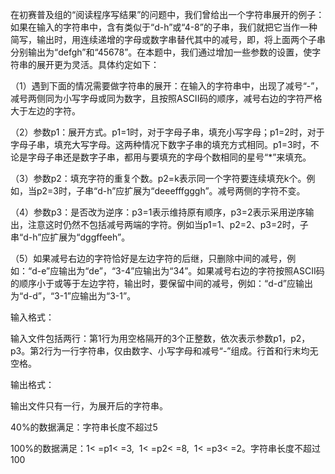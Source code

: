 在初赛普及组的“阅读程序写结果”的问题中，我们曾给出一个字符串展开的例子：如果在输入的字符串中，含有类似于“d-h”或“4-8”的子串，我们就把它当作一种简写，输出时，用连续递增的字母或数字串替代其中的减号，即，将上面两个子串分别输出为“defgh”和“45678”。在本题中，我们通过增加一些参数的设置，使字符串的展开更为灵活。具体约定如下： 

（1）遇到下面的情况需要做字符串的展开：在输入的字符串中，出现了减号“-”，减号两侧同为小写字母或同为数字，且按照ASCII码的顺序，减号右边的字符严格大于左边的字符。 

（2）参数p1：展开方式。p1=1时，对于字母子串，填充小写字母；p1=2时，对于字母子串，填充大写字母。这两种情况下数字子串的填充方式相同。p1=3时，不论是字母子串还是数字子串，都用与要填充的字母个数相同的星号“*”来填充。 

（3）参数p2：填充字符的重复个数。p2=k表示同一个字符要连续填充k个。例如，当p2=3时，子串“d-h”应扩展为“deeefffgggh”。减号两侧的字符不变。 

（4）参数p3：是否改为逆序：p3=1表示维持原有顺序，p3=2表示采用逆序输出，注意这时仍然不包括减号两端的字符。例如当p1=1、p2=2、p3=2时，子串“d-h”应扩展为“dggffeeh”。

（5）如果减号右边的字符恰好是左边字符的后继，只删除中间的减号，例如：“d-e”应输出为“de”，“3-4”应输出为“34”。如果减号右边的字符按照ASCII码的顺序小于或等于左边字符，输出时，要保留中间的减号，例如：“d-d”应输出为“d-d”，“3-1”应输出为“3-1”。

输入格式：

输入文件包括两行：第1行为用空格隔开的3个正整数，依次表示参数p1，p2，p3。第2行为一行字符串，仅由数字、小写字母和减号“-”组成。行首和行末均无空格。

输出格式：

输出文件只有一行，为展开后的字符串。

40%的数据满足：字符串长度不超过5

100%的数据满足：1< =p1< =3,  1< =p2< =8,  1< =p3< =2。字符串长度不超过100
